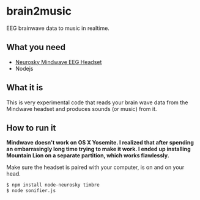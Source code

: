 # brain2music

EEG brainwave data to music in realtime.

## What you need

- [Neurosky Mindwave EEG Headset](http://store.neurosky.com/products/mindwave-1)
- Nodejs

## What it is

This is very experimental code that reads your brain wave data from the Mindwave headset and produces sounds (or music) from it.

## How to run it

**Mindwave doesn't work on OS X Yosemite. I realized that after spending an embarrasingly long time trying to make it work. I ended up installing Mountain Lion on a separate partition, which works flawlessly.**

Make sure the headset is paired with your computer, is on and on your head.

```bash
$ npm install node-neurosky timbre
$ node sonifier.js
```
